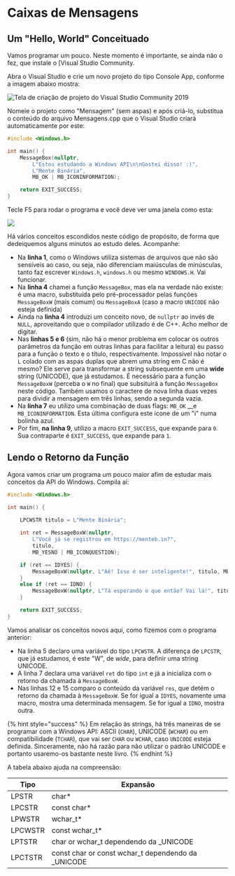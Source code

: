 # Caixas de Mensagens

## Um "Hello, World" Conceituado

Vamos programar um pouco. Neste momento é importante, se ainda não o fez, que instale o \[Visual Studio Community.

Abra o Visual Studio e crie um novo projeto do tipo Console App, conforme a imagem abaixo mostra:

![Tela de criação de projeto do Visual Studio Community 2019](../.gitbook/assets/vs\_console\_cpp\_app.png)

Nomeie o projeto como "Mensagem" (sem aspas) e após criá-lo, substitua o conteúdo do arquivo Mensagens.cpp que o Visual Studio criará automaticamente por este:

```c
#include <Windows.h>

int main() {
	MessageBox(nullptr,
		L"Estou estudando a Windows API\n\nGostei disso! :)",
		L"Mente Binária",
		MB_OK | MB_ICONINFORMATION);

	return EXIT_SUCCESS;
}
```

Tecle F5 para rodar o programa e você deve ver uma janela como esta:

![](../.gitbook/assets/msgboxw.png)

Há vários conceitos escondidos neste código de propósito, de forma que dedeiquemos alguns minutos ao estudo deles. Acompanhe:

* Na **linha 1**, como o Windows utiliza sistemas de arquivos que não são sensíveis ao caso, ou seja, não diferenciam maiúsculas de minúsculas, tanto faz escrever `Windows.h`, `windows.h` ou mesmo `WINDOWS.H`. Vai funcionar.
* Na **linha 4** chamei a função `MessageBox`, mas ela na verdade não existe: é uma macro, substituída pelo pré-processador pelas funções `MessageBoxW` (mais comum) ou `MessageBoxA` (caso a macro `UNICODE` não esteja definida)
* Ainda na **linha 4** introduzi um conceito novo, de `nullptr` ao invés de `NULL`, aproveitando que o compilador utilizado é de C++. Acho melhor de digitar.
* Nas **linhas 5 e 6** (sim, não há o menor problema em colocar os outros parâmetros da função em outras linhas para facilitar a leitura) eu passo para a função o texto e o título, respectivamente. Impossível não notar o `L` colado com as aspas duplas que abrem uma string em C não é mesmo? Ele serve para transformar a string subsequente em uma **wide** string (UNICODE), que já estudamos. É necessário para a função `MessageBoxW` (perceba o `W` no final) que subsituirá a função `MessageBox` neste código. Também usamos o caractere de nova linha  duas vezes para dividir a mensagem em três linhas, sendo a segunda vazia.
* Na **linha 7** eu utilizo uma combinação de duas flags: `MB_OK` \_\_e `MB_ICONINFORMATION`. Esta última configura este ícone de um "i" numa bolinha azul.
* Por fim, **na linha 9**, utilizo a macro `EXIT_SUCCESS`, que expande para `0`. Sua contraparte é `EXIT_SUCCESS`, que expande para `1`.

## Lendo o Retorno da Função

Agora vamos criar um programa um pouco maior afim de estudar mais conceitos da API do Windows. Compila aí:

```cpp
#include <Windows.h>

int main() {

	LPCWSTR titulo = L"Mente Binária";
	
	int ret = MessageBoxW(nullptr,
		L"Você já se registrou em https://menteb.in?",
		titulo,
		MB_YESNO | MB_ICONQUESTION);

	if (ret == IDYES) {
		MessageBoxW(nullptr, L"Aê! Isso é ser inteligente!", titulo, MB_OK);
	}
	else if (ret == IDNO) {
		MessageBoxW(nullptr, L"Tá esperando o que então? Vai lá!", titulo, MB_OK); 
	}

	return EXIT_SUCCESS;
}
```

Vamos analisar os conceitos novos aqui, como fizemos com o programa anterior:

* Na linha 5 declaro uma variável do tipo `LPCWSTR`. A diferença de `LPCSTR`, que já estudamos, é este "W", de _wide_, para definir uma string UNICODE.
* A linha 7 declara uma variável `ret` do tipo `int` e já a inicializa com o retorno da chamada à `MessageBoxW`.
* Nas linhas 12 e 15 comparo o conteúdo da variável `res`, que detém o retorno da chamada à `MessageBoxW`. Se for igual a `IDYES`, novamente uma macro, mostra uma determinada mensagem. Se for igual a `IDNO`, mostra outra.

{% hint style="success" %}
Em relação às strings, há três maneiras de se programar com a Windows API: ASCII (`CHAR`), UNICODE (`WCHAR`) ou em compatibilidade (`TCHAR`), que vai ser `CHAR` ou `WCHAR`, caso `UNICODE` esteja definida. Sinceramente, não há razão para não utilizar o padrão UNICODE e portanto usaremo-os bastante neste livro.
{% endhint %}

A tabela abaixo ajuda na compreensão:

| Tipo    | Expansão                                             |
| ------- | ---------------------------------------------------- |
| LPSTR   | char\*                                               |
| LPCSTR  | const char\*                                         |
| LPWSTR  | wchar\_t\*                                           |
| LPCWSTR | const wchar\_t\*                                     |
| LPTSTR  | char or wchar\_t dependendo da \_UNICODE             |
| LPCTSTR | const char or const wchar\_t dependendo da \_UNICODE |
